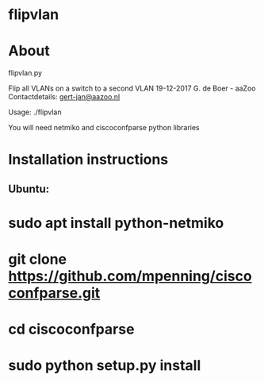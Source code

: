 # flipvlan

About
=====
flipvlan.py

Flip all VLANs on a switch to a second VLAN
19-12-2017 G. de Boer - aaZoo 
Contactdetails: gert-jan@aazoo.nl

Usage: ./flipvlan <IP of switch> <original VLAN> <new VLAN>

You will need netmiko and ciscoconfparse python libraries

Installation instructions
=========================

Ubuntu:
-------
# sudo apt install python-netmiko
# git clone https://github.com/mpenning/ciscoconfparse.git
# cd ciscoconfparse
# sudo python setup.py install
